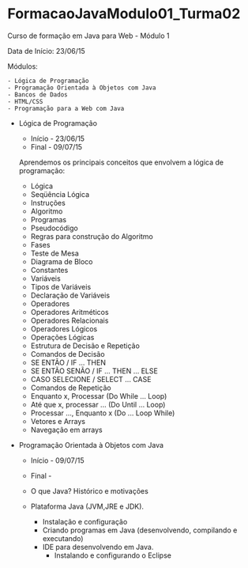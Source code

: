 # FormacaoJavaModulo01_Turma02

Curso de formação em Java para Web - Módulo 1

Data de Início: 23/06/15

Módulos:

	- Lógica de Programação
	- Programação Orientada à Objetos com Java
	- Bancos de Dados
	- HTML/CSS
	- Programação para a Web com Java
	
+ Lógica de Programação

	- Início - 23/06/15 
	- Final -  09/07/15
	
	Aprendemos os principais conceitos que envolvem a lógica de programação:
	- Lógica
	- Seqüência Lógica
	- Instruções
	- Algoritmo
	- Programas
	- Pseudocódigo
	- Regras para construção do Algoritmo
	- Fases
	- Teste de Mesa
	- Diagrama de Bloco
	- Constantes
	- Variáveis
	- Tipos de Variáveis
	- Declaração de Variáveis
	- Operadores
	- Operadores Aritméticos
	- Operadores Relacionais
	- Operadores Lógicos
	- Operações Lógicas
	- Estrutura de Decisão e Repetição
	- Comandos de Decisão
	- SE ENTÃO / IF ... THEN
	- SE ENTÃO SENÃO / IF ... THEN ... ELSE
	- CASO SELECIONE / SELECT ... CASE
	- Comandos de Repetição
	- Enquanto x, Processar (Do While ... Loop)
	- Até que x, processar ... (Do Until ... Loop)
	- Processar ..., Enquanto x (Do ... Loop While)
	- Vetores e Arrays
	- Navegação em arrays
	
	
+ Programação Orientada à Objetos com Java
	- Início - 09/07/15
	- Final  -
	
	- O que Java? Histórico e motivações
	- Plataforma Java (JVM,JRE e JDK). 
		- Instalação e configuração
		- Criando programas em Java (desenvolvendo, compilando e executando)
		- IDE para desenvolvendo em Java.
			- Instalando e configurando o Eclipse
